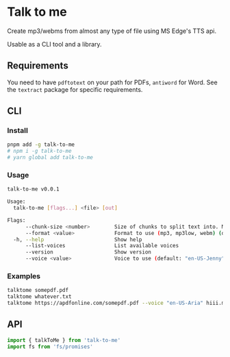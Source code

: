 # Talk to me

Create mp3/webms from almost any type of file using MS Edge's TTS api.

Usable as a CLI tool and a library.

## Requirements

You need to have `pdftotext` on your path for PDFs, `antiword` for Word. See the `textract` package for specific requirements.

## CLI

### Install

```sh
pnpm add -g talk-to-me
# npm i -g talk-to-me
# yarn global add talk-to-me
```

### Usage

```sh
talk-to-me v0.0.1

Usage:
  talk-to-me [flags...] <file> [out]

Flags:
      --chunk-size <number>        Size of chunks to split text into. Might be worth experimenting with smaller chunks is conversion fails. (default: 20000)
      --format <value>             Format to use (mp3, mp3low, webm) (default: "mp3")
  -h, --help                       Show help
      --list-voices                List available voices
      --version                    Show version
      --voice <value>              Voice to use (default: "en-US-Jenny")
```

### Examples

```sh
talktome somepdf.pdf
talktome whatever.txt
talktome https://apdfonline.com/somepdf.pdf --voice "en-US-Aria" hiii.mp3
```

## API

```ts
import { talkToMe } from 'talk-to-me'
import fs from 'fs/promises'
```
